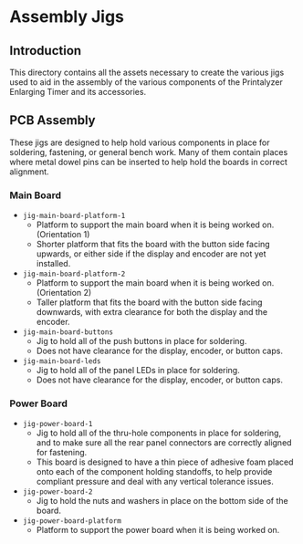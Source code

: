 # Assembly Jigs

## Introduction

This directory contains all the assets necessary to create the various jigs
used to aid in the assembly of the various components of the Printalyzer
Enlarging Timer and its accessories.

## PCB Assembly

These jigs are designed to help hold various components in place for soldering,
fastening, or general bench work. Many of them contain places where metal dowel
pins can be inserted to help hold the boards in correct alignment.

### Main Board

* `jig-main-board-platform-1`
  * Platform to support the main board when it is being worked on. (Orientation 1)
  * Shorter platform that fits the board with the button side facing upwards, or either side if
    the display and encoder are not yet installed.
* `jig-main-board-platform-2`
  * Platform to support the main board when it is being worked on. (Orientation 2)
  * Taller platform that fits the board with the button side facing downwards,
    with extra clearance for both the display and the encoder.
* `jig-main-board-buttons`
  * Jig to hold all of the push buttons in place for soldering.
  * Does not have clearance for the display, encoder, or button caps.
* `jig-main-board-leds`
  * Jig to hold all of the panel LEDs in place for soldering.
  * Does not have clearance for the display, encoder, or button caps.

### Power Board

* `jig-power-board-1`
  * Jig to hold all of the thru-hole components in place for soldering, and to
    make sure all the rear panel connectors are correctly aligned for fastening.
  * This board is designed to have a thin piece of adhesive foam placed onto
    each of the component holding standoffs, to help provide compliant pressure
    and deal with any vertical tolerance issues.
* `jig-power-board-2`
  * Jig to hold the nuts and washers in place on the bottom side of the board.
* `jig-power-board-platform`
  * Platform to support the power board when it is being worked on.